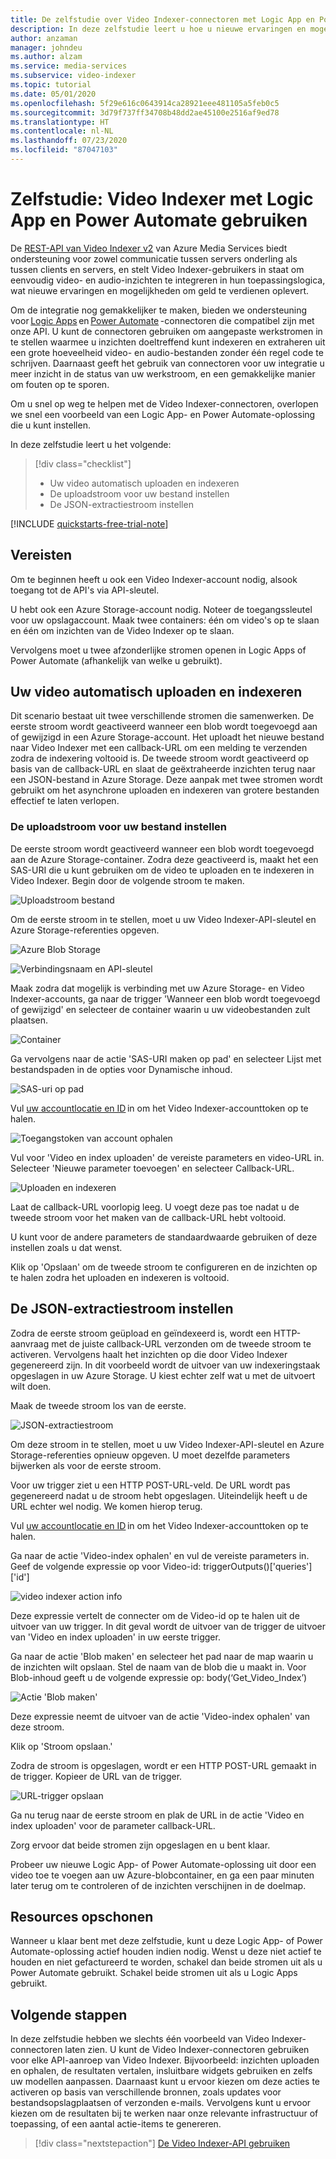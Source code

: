 ```yaml
---
title: De zelfstudie over Video Indexer-connectoren met Logic App en Power Automate.
description: In deze zelfstudie leert u hoe u nieuwe ervaringen en mogelijkheden om geld te verdienen kunt ontgrendelen met Video Indexer-connectors met Logic App en Power Automate.
author: anzaman
manager: johndeu
ms.author: alzam
ms.service: media-services
ms.subservice: video-indexer
ms.topic: tutorial
ms.date: 05/01/2020
ms.openlocfilehash: 5f29e616c0643914ca28921eee481105a5feb0c5
ms.sourcegitcommit: 3d79f737ff34708b48dd2ae45100e2516af9ed78
ms.translationtype: HT
ms.contentlocale: nl-NL
ms.lasthandoff: 07/23/2020
ms.locfileid: "87047103"
---
```

# <a name="tutorial-use-video-indexer-with-logic-app-and-power-automate"></a>Zelfstudie: Video Indexer met Logic App en Power Automate gebruiken

De [REST-API van Video Indexer v2](https://api-portal.videoindexer.ai/docs/services/Operations/operations/Delete-Video?) van Azure Media Services biedt ondersteuning voor zowel communicatie tussen servers onderling als tussen clients en servers, en stelt Video Indexer-gebruikers in staat om eenvoudig video- en audio-inzichten te integreren in hun toepassingslogica, wat nieuwe ervaringen en mogelijkheden om geld te verdienen oplevert.

Om de integratie nog gemakkelijker te maken, bieden we ondersteuning voor [Logic Apps](https://azure.microsoft.com/services/logic-apps/) en [Power Automate](https://preview.flow.microsoft.com/connectors/shared_videoindexer-v2/video-indexer-v2/) -connectoren die compatibel zijn met onze API. U kunt de connectoren gebruiken om aangepaste werkstromen in te stellen waarmee u inzichten doeltreffend kunt indexeren en extraheren uit een grote hoeveelheid video- en audio-bestanden zonder één regel code te schrijven. Daarnaast geeft het gebruik van connectoren voor uw integratie u meer inzicht in de status van uw werkstroom, en een gemakkelijke manier om fouten op te sporen.  

Om u snel op weg te helpen met de Video Indexer-connectoren, overlopen we snel een voorbeeld van een Logic App- en Power Automate-oplossing die u kunt instellen. 

In deze zelfstudie leert u het volgende:

> [!div class="checklist"]
> * Uw video automatisch uploaden en indexeren
> * De uploadstroom voor uw bestand instellen
> * De JSON-extractiestroom instellen

[!INCLUDE [quickstarts-free-trial-note](../../../includes/quickstarts-free-trial-note.md)]

## <a name="prerequisites"></a>Vereisten

Om te beginnen heeft u ook een Video Indexer-account nodig, alsook toegang tot de API's via API-sleutel. 

U hebt ook een Azure Storage-account nodig. Noteer de toegangssleutel voor uw opslagaccount. Maak twee containers: één om video's op te slaan en één om inzichten van de Video Indexer op te slaan.  

Vervolgens moet u twee afzonderlijke stromen openen in Logic Apps of Power Automate (afhankelijk van welke u gebruikt).  

## <a name="upload-and-index-your-video-automatically"></a>Uw video automatisch uploaden en indexeren 

Dit scenario bestaat uit twee verschillende stromen die samenwerken. De eerste stroom wordt geactiveerd wanneer een blob wordt toegevoegd aan of gewijzigd in een Azure Storage-account. Het uploadt het nieuwe bestand naar Video Indexer met een callback-URL om een melding te verzenden zodra de indexering voltooid is. De tweede stroom wordt geactiveerd op basis van de callback-URL en slaat de geëxtraheerde inzichten terug naar een JSON-bestand in Azure Storage. Deze aanpak met twee stromen wordt gebruikt om het asynchrone uploaden en indexeren van grotere bestanden effectief te laten verlopen. 

### <a name="set-up-the-file-upload-flow"></a>De uploadstroom voor uw bestand instellen 

De eerste stroom wordt geactiveerd wanneer een blob wordt toegevoegd aan de Azure Storage-container. Zodra deze geactiveerd is, maakt het een SAS-URI die u kunt gebruiken om de video te uploaden en te indexeren in Video Indexer. Begin door de volgende stroom te maken. 

![Uploadstroom bestand](./media/logic-apps-connector-tutorial/file-upload-flow.png)

Om de eerste stroom in te stellen, moet u uw Video Indexer-API-sleutel en Azure Storage-referenties opgeven. 

![Azure Blob Storage](./media/logic-apps-connector-tutorial/azure-blob-storage.png)

![Verbindingsnaam en API-sleutel](./media/logic-apps-connector-tutorial/connection-name-api-key.png)

Maak zodra dat mogelijk is verbinding met uw Azure Storage- en Video Indexer-accounts, ga naar de trigger 'Wanneer een blob wordt toegevoegd of gewijzigd' en selecteer de container waarin u uw videobestanden zult plaatsen. 

![Container](./media/logic-apps-connector-tutorial/container.png)

Ga vervolgens naar de actie 'SAS-URI maken op pad' en selecteer Lijst met bestandspaden in de opties voor Dynamische inhoud.  

![SAS-uri op pad](./media/logic-apps-connector-tutorial/sas-uri-by-path.jpg)

Vul [uw accountlocatie en ID](./video-indexer-use-apis.md#account-id) in om het Video Indexer-accounttoken op te halen.

![Toegangstoken van account ophalen](./media/logic-apps-connector-tutorial/account-access-token.png)

Vul voor 'Video en index uploaden' de vereiste parameters en video-URL in. Selecteer 'Nieuwe parameter toevoegen' en selecteer Callback-URL. 

![Uploaden en indexeren](./media/logic-apps-connector-tutorial/upload-and-index.png)

Laat de callback-URL voorlopig leeg. U voegt deze pas toe nadat u de tweede stroom voor het maken van de callback-URL hebt voltooid. 

U kunt voor de andere parameters de standaardwaarde gebruiken of deze instellen zoals u dat wenst. 

Klik op 'Opslaan' om de tweede stroom te configureren en de inzichten op te halen zodra het uploaden en indexeren is voltooid. 

## <a name="set-up-the-json-extraction-flow"></a>De JSON-extractiestroom instellen 

Zodra de eerste stroom geüpload en geïndexeerd is, wordt een HTTP-aanvraag met de juiste callback-URL verzonden om de tweede stroom te activeren. Vervolgens haalt het inzichten op die door Video Indexer gegenereerd zijn. In dit voorbeeld wordt de uitvoer van uw indexeringstaak opgeslagen in uw Azure Storage.  U kiest echter zelf wat u met de uitvoert wilt doen.  

Maak de tweede stroom los van de eerste. 

![JSON-extractiestroom](./media/logic-apps-connector-tutorial/json-extraction-flow.png)

Om deze stroom in te stellen, moet u uw Video Indexer-API-sleutel en Azure Storage-referenties opnieuw opgeven. U moet dezelfde parameters bijwerken als voor de eerste stroom. 

Voor uw trigger ziet u een HTTP POST-URL-veld. De URL wordt pas gegenereerd nadat u de stroom hebt opgeslagen. Uiteindelijk heeft u de URL echter wel nodig. We komen hierop terug. 

Vul [uw accountlocatie en ID](./video-indexer-use-apis.md#account-id) in om het Video Indexer-accounttoken op te halen.  

Ga naar de actie 'Video-index ophalen' en vul de vereiste parameters in. Geef de volgende expressie op voor Video-id: triggerOutputs()['queries']['id'] 

![video indexer action info](./media/logic-apps-connector-tutorial/video-indexer-action-info.jpg)

Deze expressie vertelt de connecter om de Video-id op te halen uit de uitvoer van uw trigger. In dit geval wordt de uitvoer van de trigger de uitvoer van 'Video en index uploaden' in uw eerste trigger. 

Ga naar de actie 'Blob maken' en selecteer het pad naar de map waarin u de inzichten wilt opslaan. Stel de naam van de blob die u maakt in. Voor Blob-inhoud geeft u de volgende expressie op: body(‘Get_Video_Index’) 

![Actie 'Blob maken'](./media/logic-apps-connector-tutorial/create-blob-action.jpg)

Deze expressie neemt de uitvoer van de actie 'Video-index ophalen' van deze stroom. 

Klik op 'Stroom opslaan.' 

Zodra de stroom is opgeslagen, wordt er een HTTP POST-URL gemaakt in de trigger. Kopieer de URL van de trigger. 

![URL-trigger opslaan](./media/logic-apps-connector-tutorial/save-url-trigger.png)

Ga nu terug naar de eerste stroom en plak de URL in de actie 'Video en index uploaden' voor de parameter callback-URL. 

Zorg ervoor dat beide stromen zijn opgeslagen en u bent klaar. 

Probeer uw nieuwe Logic App- of Power Automate-oplossing uit door een video toe te voegen aan uw Azure-blobcontainer, en ga een paar minuten later terug om te controleren of de inzichten verschijnen in de doelmap. 

## <a name="clean-up-resources"></a>Resources opschonen

Wanneer u klaar bent met deze zelfstudie, kunt u deze Logic App- of Power Automate-oplossing actief houden indien nodig. Wenst u deze niet actief te houden en niet gefactureerd te worden, schakel dan beide stromen uit als u Power Automate gebruikt. Schakel beide stromen uit als u Logic Apps gebruikt. 

## <a name="next-steps"></a>Volgende stappen

In deze zelfstudie hebben we slechts één voorbeeld van Video Indexer-connectoren laten zien. U kunt de Video Indexer-connectoren gebruiken voor elke API-aanroep van Video Indexer. Bijvoorbeeld: inzichten uploaden en ophalen, de resultaten vertalen, insluitbare widgets gebruiken en zelfs uw modellen aanpassen. Daarnaast kunt u ervoor kiezen om deze acties te activeren op basis van verschillende bronnen, zoals updates voor bestandsopslagplaatsen of verzonden e-mails. Vervolgens kunt u ervoor kiezen om de resultaten bij te werken naar onze relevante infrastructuur of toepassing, of een aantal actie-items te genereren.  

> [!div class="nextstepaction"]
> [De Video Indexer-API gebruiken](video-indexer-use-apis.md)
